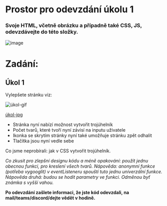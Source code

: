 # Prostor pro odevzdání úkolu 1

### Svoje HTML, včetně obrázku a případně také CSS, JS, odevzdávejte do této složky.

![image](https://github.com/JS-Trebesin/test-shapes-follow-up/assets/84028625/1202bf84-6f01-4ec9-afe4-9f4ce546b46a)


# Zadání:

## Úkol 1

Vylepšete stránku viz:

![úkol-gif](https://github.com/JS-Trebesin/test-shapes-follow-up/assets/84028625/1922754d-4360-467f-b11a-d62adb6cf7a1)

[úkol-jpg](https://github.com/JS-Trebesin/test-shapes-follow-up/assets/84028625/9a6254c9-880d-4425-9873-480151df460d)


- Stránka nyní nabízí možnost vytvořit trojúhelník
- Počet tvarů, které tvoří nyní závisí na inputu uživatele
- Ikonka se skrytím stránky nyní také umožňuje stránku zpět odhalit
- Tlačítka jsou nyní vedle sebe

Co jsme neprobírali: jak v CSS vytvořit trojúhelník.


*Co zkusit pro zlepšní designu kódu a méně opakování: použít jednu obecnou funkci, pro kreslení všech tvarů. Nápověda: anonymní funkce (potřeba vygooglit) v eventListeneru spouští tuto jednu univerzální funkce. Nápověda druhá: budou se hodit parametry ve funkci. Odměnou byť známka s vyšší vahou.*

**Po odevzdání zašlete informaci, že jste kód odevzdali, na mail/teams/discord/dejte vědět v hodině.**
